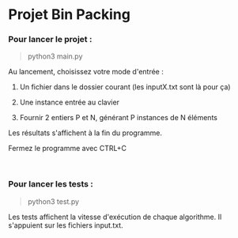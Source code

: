 # Projet Bin Packing

### Pour lancer le projet :

> python3 main.py

Au lancement, choisissez votre mode d'entrée : 

  1. Un fichier dans le dossier courant (les inputX.txt sont là pour ça)
  
  2. Une instance entrée au clavier
  
  3. Fournir 2 entiers P et N, générant P instances de N éléments
  
 Les résultats s'affichent à la fin du programme. 
 
 Fermez le programme avec CTRL+C


<br>

### Pour lancer les tests :

> python3 test.py

Les tests affichent la vitesse d'exécution de chaque algorithme.
Il s'appuient sur les fichiers input.txt.
